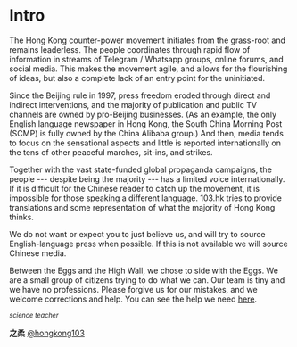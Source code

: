 # Intro

The Hong Kong counter-power movement initiates from the grass-root and remains leaderless.  The people coordinates through rapid flow of information in streams of Telegram / Whatsapp groups, online forums, and social media.  This makes the movement agile, and allows for the flourishing of ideas, but also a complete lack of an entry point for the uninitiated.

Since the Beijing rule in 1997, press freedom eroded through direct and indirect interventions, and the majority of publication and public TV channels are owned by pro-Beijing businesses.  (As an example, the only English language newspaper in Hong Kong, the South China Morning Post (SCMP) is fully owned by the China Alibaba group.)  And then, media tends to focus on the sensational aspects and little is reported internationally on the tens of other peaceful marches, sit-ins, and strikes.

Together with the vast state-funded global propaganda campaigns, the people --- despite being the majority --- has a limited voice internationally.  If it is difficult for the Chinese reader to catch up the movement, it is impossible for those speaking a different language.  103.hk tries to provide translations and some representation of what the majority of Hong Kong thinks.

We do not want or expect you to just believe us, and will try to source English-language press when possible.  If this is not available we will source Chinese media.

Between the Eggs and the High Wall, we chose to side with the Eggs.  We are a small group of citizens trying to do what we can. Our team is tiny and we have no professions.  Please forgive us for our mistakes, and we welcome corrections and help.  You can see the help we need [here](./help/).

<small>*science teacher*</small>

**之柔** [@hongkong103](https://t.me/hongkong103)